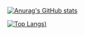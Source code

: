 [![Anurag's GitHub stats](https://github-readme-stats.vercel.app/api?username=bigmuramura&count_private=true?show_icons=true)](https://github.com/anuraghazra/github-readme-stats)

[![Top Langs](https://github-readme-stats.vercel.app/api/top-langs/?username=bigmuramura&hide=c))](https://github.com/anuraghazra/github-readme-stats)
